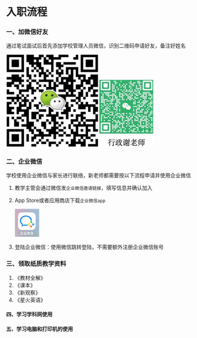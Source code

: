 # 入职流程

### 一、加微信好友

通过笔试面试后首先添加学校管理人员微信，识别二维码申请好友，备注好姓名

<img src="./image/杨老师二维码.png" alt="杨老师" style="zoom: 40%;" /><img src="./image/谢老师二维码.png" alt="谢老师" style="zoom: 40%;" />



### 二、企业微信

学校使用企业微信与家长进行联络，新老师都需要按以下流程申请并使用企业微信

1. 教学主管会通过微信发`企业微信邀请链接`，填写信息并确认加入

2. App Store或者应用商店下载`企业微信app`

   <img src="./image/企业微信.jpg" alt="企业微信" style="zoom:25%;" />

3. 登陆企业微信：使用微信跳转登陆，不需要额外注册企业微信账号



### 三、领取纸质教学资料

1. 《教材全解》
2. 《课本》
3. 《新观察》
4. 《星火英语》



#### 四、学习学科网使用

#### 五、学习电脑和打印机的使用